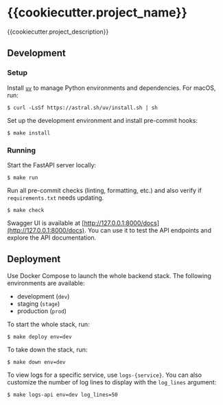 # {{cookiecutter.project_name}}

{{cookiecutter.project_description}}

## Development

### Setup

Install [`uv`](https://docs.astral.sh/uv/#getting-started) to manage Python environments and dependencies. For macOS, run:

```
$ curl -LsSf https://astral.sh/uv/install.sh | sh
```

Set up the development environment and install pre-commit hooks:

```
$ make install
```

### Running

Start the FastAPI server locally:

```
$ make run
```

Run all pre-commit checks (linting, formatting, etc.) and also verify if `requirements.txt` needs updating.

```
$ make check
```

Swagger UI is available at [http://127.0.0.1:8000/docs](http://127.0.0.1:8000/docs). You can use it to test the API endpoints and explore the API documentation.

## Deployment

Use Docker Compose to launch the whole backend stack. The following environments are available:

- development (`dev`)
- staging (`stage`)
- production (`prod`)

To start the whole stack, run:

```
$ make deploy env=dev
```

To take down the stack, run:

```
$ make down env=dev
```

To view logs for a specific service, use `logs-{service}`. You can also customize the number of log lines to display with the `log_lines` argument:

```
$ make logs-api env=dev log_lines=50
```
